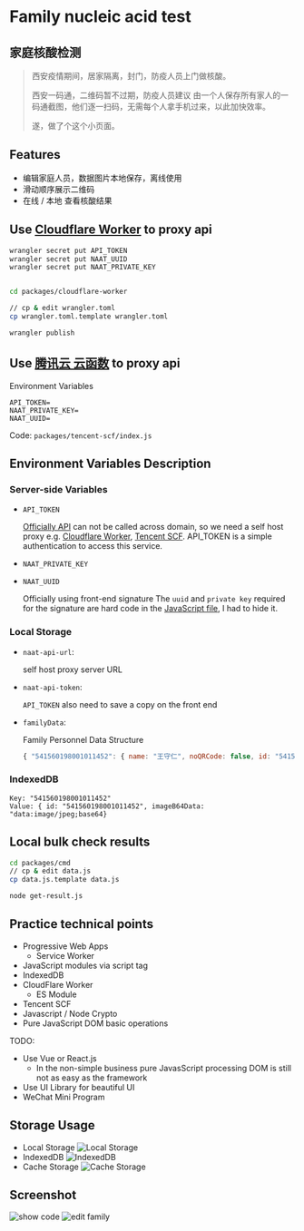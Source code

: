 # Family nucleic acid test
## 家庭核酸检测

> 西安疫情期间，居家隔离，封门，防疫人员上门做核酸。
> 
> 西安一码通，二维码暂不过期，防疫人员建议 由一个人保存所有家人的一码通截图，他们逐一扫码，无需每个人拿手机过来，以此加快效率。
> 
> 遂，做了个这个小页面。


## Features
- 编辑家庭人员，数据图片本地保存，离线使用
- 滑动顺序展示二维码
- 在线 / 本地 查看核酸结果


## Use [Cloudflare Worker](https://developers.cloudflare.com/workers/) to proxy api
```bash
wrangler secret put API_TOKEN
wrangler secret put NAAT_UUID
wrangler secret put NAAT_PRIVATE_KEY


cd packages/cloudflare-worker

// cp & edit wrangler.toml
cp wrangler.toml.template wrangler.toml

wrangler publish
```


## Use [腾讯云 云函数](https://cloud.tencent.com/document/product/583) to proxy api
Environment Variables
```
API_TOKEN=
NAAT_PRIVATE_KEY=
NAAT_UUID=
```
Code: `packages/tencent-scf/index.js`


## Environment Variables Description
### Server-side Variables
- `API_TOKEN`

  [Officially API](https://yqpt.xa.gov.cn/prod-api/naat/open/api/getResultByCardNumAndName) can not be called across domain, so we need a self host proxy e.g. [Cloudflare Worker](https://developers.cloudflare.com/workers/), [Tencent SCF](https://cloud.tencent.com/document/product/583). API_TOKEN is a simple authentication to access this service.

- `NAAT_PRIVATE_KEY`
- `NAAT_UUID`

  Officially using front-end signature The `uuid` and `private key` required for the signature are hard code in the [JavaScript file](https://yqpt.xa.gov.cn/nrt/js/request-sign.min.js?y=202201170330), I had to hide it.


### Local Storage
- `naat-api-url`: 
  
  self host proxy server URL

- `naat-api-token`: 
  
  `API_TOKEN` also need to save a copy on the front end

- `familyData`: 
  
  Family Personnel Data Structure
  ```javascript
  { "541560198001011452": { name: "王守仁", noQRCode: false, id: "541560198001011452" } } 
  ```


### IndexedDB
```
Key: "541560198001011452"
Value: { id: "541560198001011452", imageB64Data: "data:image/jpeg;base64}
```

## Local bulk check results
```bash
cd packages/cmd
// cp & edit data.js
cp data.js.template data.js

node get-result.js
```


## Practice technical points
- Progressive Web Apps
  - Service Worker
- JavaScript modules via script tag
- IndexedDB
- CloudFlare Worker
  - ES Module
- Tencent SCF
- Javascript / Node Crypto
- Pure JavaScript DOM basic operations


TODO:
- Use Vue or React.js
  - In the non-simple business pure JavasScript processing DOM is still not as easy as the framework
- Use UI Library for beautiful UI
- WeChat Mini Program


## Storage Usage
- Local Storage
![Local Storage](./docs/local-storage.jpg)
- IndexedDB
![IndexedDB](./docs/indexeddb.jpg)
- Cache Storage
![Cache Storage](./docs/cache-storage.jpg)


## Screenshot
![show code](./docs/show-code.jpg)
![edit family](./docs/edit-family.jpg)